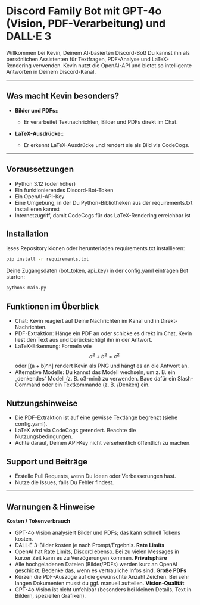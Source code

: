 # Discord Family Bot mit GPT-4o (Vision, PDF-Verarbeitung) und DALL·E 3

Willkommen bei Kevin, Deinem AI-basierten Discord-Bot! Du kannst ihn als persönlichen Assistenten für Textfragen, PDF-Analyse und LaTeX-Rendering verwenden. Kevin nutzt die OpenAI-API und bietet so intelligente Antworten in Deinem Discord-Kanal.

---


## Was macht Kevin besonders?

- **Bilder und PDFs:**:  
  - Er verarbeitet Textnachrichten, Bilder und PDFs direkt im Chat.  

- **LaTeX-Ausdrücke:**:  
  - Er erkennt LaTeX-Ausdrücke und rendert sie als Bild via CodeCogs.

---

## Voraussetzungen

- Python 3.12 (oder höher)
- Ein funktionierendes Discord-Bot-Token
- Ein OpenAI-API-Key
- Eine Umgebung, in der Du Python-Bibliotheken aus der requirements.txt installieren kannst
- Internetzugriff, damit CodeCogs für das LaTeX-Rendering erreichbar ist


## Installation

ieses Repository klonen oder herunterladen
requirements.txt installieren:
  ```bash
pip install -r requirements.txt
```
Deine Zugangsdaten (bot_token, api_key) in der config.yaml eintragen
Bot starten:
  ```bash
python3 main.py
```

## Funktionen im Überblick

- Chat: Kevin reagiert auf Deine Nachrichten im Kanal und in Direkt-Nachrichten.
- PDF-Extraktion: Hänge ein PDF an oder schicke es direkt im Chat, Kevin liest den Text aus und berücksichtigt ihn in der Antwort.
- LaTeX-Erkennung: Formeln wie $$a^2 + b^2 = c^2$$ oder \[(a + b)^n\] rendert Kevin als PNG und hängt es an die Antwort an.
- Alternative Modelle: Du kannst das Modell wechseln, um z. B. ein „denkendes“ Modell (z. B. o3-mini) zu verwenden. Baue dafür ein Slash-Command oder ein Textkommando (z. B. /Denken) ein.

## Nutzungshinweise

- Die PDF-Extraktion ist auf eine gewisse Textlänge begrenzt (siehe config.yaml).
- LaTeX wird via CodeCogs gerendert. Beachte die Nutzungsbedingungen.
- Achte darauf, Deinen API-Key nicht versehentlich öffentlich zu machen.

## Support und Beiträge

- Erstelle Pull Requests, wenn Du Ideen oder Verbesserungen hast.
- Nutze die Issues, falls Du Fehler findest.

---


## Warnungen & Hinweise
**Kosten / Tokenverbrauch**
- GPT-4o Vision analysiert Bilder und PDFs; das kann schnell Tokens kosten.
- DALL·E 3-Bilder kosten je nach Prompt/Ergebnis.
**Rate Limits**
- OpenAI hat Rate Limits, Discord ebenso. Bei zu vielen Messages in kurzer Zeit kann es zu Verzögerungen kommen.
**Privatsphäre**
- Alle hochgeladenen Dateien (Bilder/PDFs) werden kurz an OpenAI geschickt. Bedenke das, wenn es vertrauliche Infos sind.
**Große PDFs**
- Kürzen die PDF-Auszüge auf die gewünschte Anzahl Zeichen. Bei sehr langen Dokumenten musst du ggf. manuell aufteilen.
**Vision-Qualität**
- GPT-4o Vision ist nicht unfehlbar (besonders bei kleinen Details, Text in Bildern, speziellen Grafiken).




